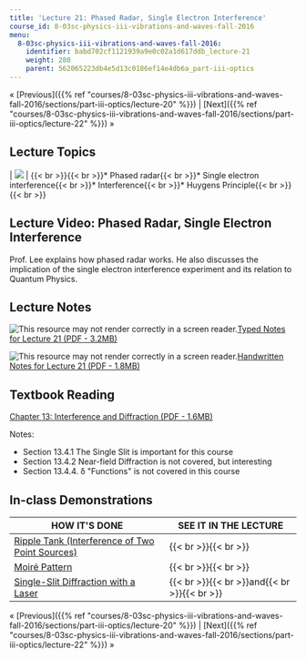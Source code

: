 ```yaml
---
title: 'Lecture 21: Phased Radar, Single Electron Interference'
course_id: 8-03sc-physics-iii-vibrations-and-waves-fall-2016
menu:
  8-03sc-physics-iii-vibrations-and-waves-fall-2016:
    identifier: babd702cf1121939a9e0c02a1d617ddb_lecture-21
    weight: 280
    parent: 562065223db4e5d13c0186ef14e4db6a_part-iii-optics
---
```

« [Previous]({{% ref "courses/8-03sc-physics-iii-vibrations-and-waves-fall-2016/sections/part-iii-optics/lecture-20" %}}) | [Next]({{% ref "courses/8-03sc-physics-iii-vibrations-and-waves-fall-2016/sections/part-iii-optics/lecture-22" %}}) »

Lecture Topics
--------------

| ![](https://open-learning-course-data.s3.amazonaws.com/8-03sc-physics-iii-vibrations-and-waves-fall-2016/807fa45446c1646b6b6645350f2b02cb_L21.jpg) | {{< br >}}{{< br >}}*   Phased radar{{< br >}}*   Single electron interference{{< br >}}*   Interference{{< br >}}*   Huygens Principle{{< br >}}{{< br >}} 

Lecture Video: Phased Radar, Single Electron Interference
---------------------------------------------------------

Prof. Lee explains how phased radar works. He also discusses the implication of the single electron interference experiment and its relation to Quantum Physics.

Lecture Notes
-------------

![This resource may not render correctly in a screen reader.](/images/inacessible.gif)[Typed Notes for Lecture 21 (PDF - 3.2MB)](https://open-learning-course-data.s3.amazonaws.com/8-03sc-physics-iii-vibrations-and-waves-fall-2016/717fadf8fcc2b8da983cae9cde6c04d9_MIT8_03SCF16_Lec21.pdf)

![This resource may not render correctly in a screen reader.](/images/inacessible.gif)[Handwritten Notes for Lecture 21 (PDF - 1.8MB)](https://open-learning-course-data.s3.amazonaws.com/8-03sc-physics-iii-vibrations-and-waves-fall-2016/069aacb58e204d2f5bf7d3613fe42e18_MIT8_03SCF16_hw_Lec21.pdf)

Textbook Reading
----------------

[Chapter 13: Interference and Diffraction (PDF - 1.6MB)](https://open-learning-course-data.s3.amazonaws.com/8-03sc-physics-iii-vibrations-and-waves-fall-2016/79c0663b6fc5d0a84a9f453e292ae121_MIT8_03SCF16_Text_Ch13.pdf) 

Notes:

*   Section 13.4.1 The Single Slit is important for this course
*   Section 13.4.2 Near-field Diffraction is not covered, but interesting
*   Section 13.4.4. δ "Functions" is not covered in this course

In-class Demonstrations
-----------------------

| HOW IT'S DONE | SEE IT IN THE LECTURE |
| --- | --- |
| [Ripple Tank (Interference of Two Point Sources)](http://tsgphysics.mit.edu/front/?page=demo.php&letnum=P%201&show=0) | {{< br >}}{{< br >}} |
| [Moiré Pattern](http://tsgphysics.mit.edu/front/?page=demo.php&letnum=P%202&show=0) | {{< br >}}{{< br >}} |
| [Single-Slit Diffraction with a Laser](http://tsgphysics.mit.edu/front/?page=demo.php&letnum=Q%202&show=0) | {{< br >}}{{< br >}}and{{< br >}}{{< br >}} 

« [Previous]({{% ref "courses/8-03sc-physics-iii-vibrations-and-waves-fall-2016/sections/part-iii-optics/lecture-20" %}}) | [Next]({{% ref "courses/8-03sc-physics-iii-vibrations-and-waves-fall-2016/sections/part-iii-optics/lecture-22" %}}) »